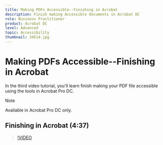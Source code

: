 ```yaml
---
title: Making PDFs Accessible--Finishing in Acrobat
description: Finish making Accessible documents in Acrobat DC
role: Business Practitioner
product: Acrobat DC
level: Advanced
topic: Accessibility
thumbnail: 34514.jpg
---
```


# Making PDFs Accessible--Finishing in Acrobat

In the third video tutorial, you'll learn finish making your PDF file accessible using the tools in Acrobat Pro DC.

>[!NOTE]
>
>Available in Acrobat Pro DC only.

## Finishing in Acrobat (4:37)

>[!VIDEO](https://video.tv.adobe.com/v/34514)

